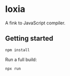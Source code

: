 # loxia
A fink to JavaScript compiler.


## Getting started

```bash
npm install
```

Run a full build:

```bash
npx run
```
